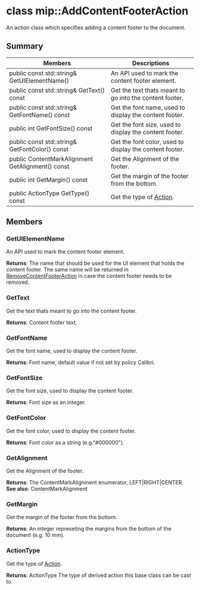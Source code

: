 # class mip::AddContentFooterAction 
An action class which specifies adding a content footer to the document.
  
## Summary
 Members                        | Descriptions                                
--------------------------------|---------------------------------------------
 public const std::string& GetUIElementName()  |  An API used to mark the content footer element.
 public const std::string& GetText() const  |  Get the text thats meant to go into the content footer.
 public const std::string& GetFontName() const  |  Get the font name, used to display the content footer.
 public int GetFontSize() const  |  Get the font size, used to display the content footer.
 public const std::string& GetFontColor() const  |  Get the font color, used to display the content footer.
 public ContentMarkAlignment GetAlignment() const  |  Get the Alignment of the footer.
 public int GetMargin() const  |  Get the margin of the footer from the bottom.
 public ActionType GetType() const  |  Get the type of [Action](class_mip_action.md).
  
## Members
  
### GetUIElementName
An API used to mark the content footer element.

  
**Returns**: The name that should be used for the UI element that holds the content footer. The same name will be returned in [RemoveContentFooterAction](class_mip_removecontentfooteraction.md) in case the content footer needs to be removed.
  
### GetText
Get the text thats meant to go into the content footer.

  
**Returns**: Content footer text.
  
### GetFontName
Get the font name, used to display the content footer.

  
**Returns**: Font name, default value if not set by policy Calibri.
  
### GetFontSize
Get the font size, used to display the content footer.

  
**Returns**: Font size as an integer.
  
### GetFontColor
Get the font color, used to display the content footer.

  
**Returns**: Font color as a string (e.g."#000000").
  
### GetAlignment
Get the Alignment of the footer.

  
**Returns**: The ContentMarkAlignment enumerator, LEFT|RIGHT|CENTER. 
**See also**: ContentMarkAlignment
  
### GetMargin
Get the margin of the footer from the bottom.

  
**Returns**: An integer represeting the margins from the bottom of the document (e.g. 10 mm).
  
### ActionType
Get the type of [Action](class_mip_action.md).

  
**Returns**: ActionType The type of derived action this base class can be cast to.